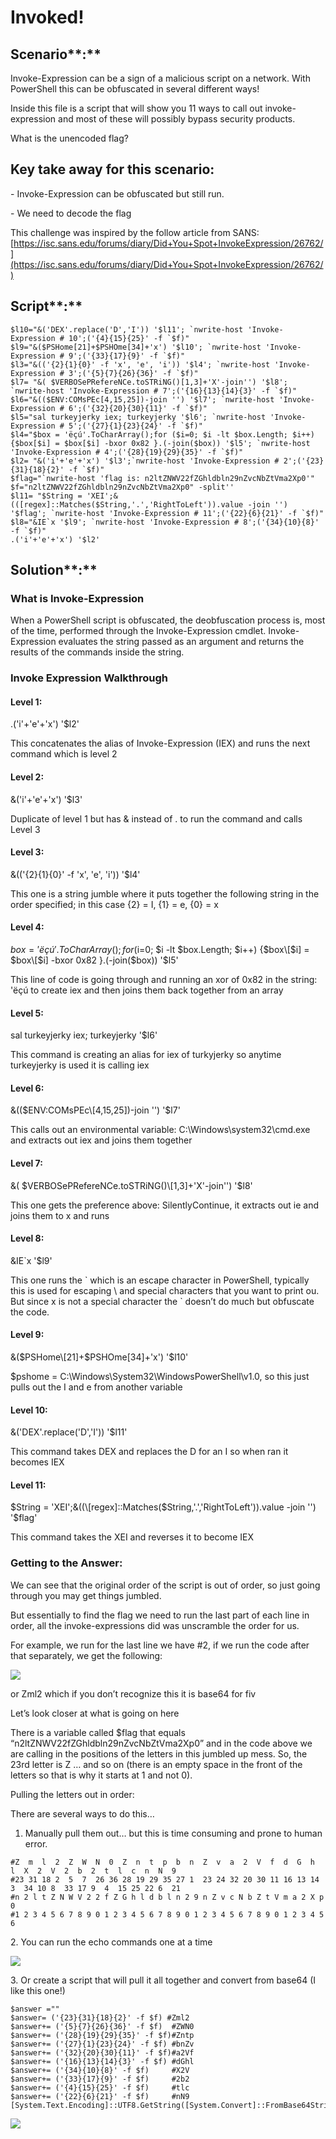 # Invoked!

## Scenario**:**

Invoke-Expression can be a sign of a malicious script on a network. With PowerShell this can be obfuscated in several different ways!

Inside this file is a script that will show you 11 ways to call out invoke-expression and most of these will possibly bypass security products.

What is the unencoded flag?

## Key take away for this scenario:

\-          Invoke-Expression can be obfuscated but still run.

\-          We need to decode the flag

This challenge was inspired by the follow article from SANS: [https://isc.sans.edu/forums/diary/Did+You+Spot+InvokeExpression/26762/](https://isc.sans.edu/forums/diary/Did+You+Spot+InvokeExpression/26762/)

## Script**:**

```
$l10="&('DEX'.replace('D','I')) '$l11'; `nwrite-host 'Invoke-Expression # 10';('{4}{15}{25}' -f `$f)"
$l9="&($PSHome[21]+$PSHOme[34]+'x') '$l10'; `nwrite-host 'Invoke-Expression # 9';('{33}{17}{9}' -f `$f)"
$l3="&(('{2}{1}{0}' -f 'x', 'e', 'i')) '$l4'; `nwrite-host 'Invoke-Expression # 3';('{5}{7}{26}{36}' -f `$f)"
$l7= "&( $VERBOSePRefereNCe.toSTRiNG()[1,3]+'X'-join'') '$l8'; `nwrite-host 'Invoke-Expression # 7';('{16}{13}{14}{3}' -f `$f)"
$l6="&(($ENV:COMsPEc[4,15,25])-join '') '$l7'; `nwrite-host 'Invoke-Expression # 6';('{32}{20}{30}{11}' -f `$f)"
$l5="sal turkeyjerky iex; turkeyjerky '$l6'; `nwrite-host 'Invoke-Expression # 5';('{27}{1}{23}{24}' -f `$f)"
$l4="$box = 'ëçú'.ToCharArray();for ($i=0; $i -lt $box.Length; $i++) {$box[$i] = $box[$i] -bxor 0x82 }.(-join($box)) '$l5'; `nwrite-host 'Invoke-Expression # 4';('{28}{19}{29}{35}' -f `$f)"
$l2= "&('i'+'e'+'x') '$l3';`nwrite-host 'Invoke-Expression # 2';('{23}{31}{18}{2}' -f `$f)"
$flag="`nwrite-host 'flag is: n2ltZNWV22fZGhldbln29nZvcNbZtVma2Xp0'"
$f="n2ltZNWV22fZGhldbln29nZvcNbZtVma2Xp0" -split''
$l11= "$String = 'XEI';&(([regex]::Matches($String,'.','RightToLeft')).value -join '') '$flag'; `nwrite-host 'Invoke-Expression # 11';('{22}{6}{21}' -f `$f)"
$l8="&IE`x '$l9'; `nwrite-host 'Invoke-Expression # 8';('{34}{10}{8}' -f `$f)"
.('i'+'e'+'x') '$l2'
```

## Solution**:**

### What is Invoke-Expression

When a PowerShell script is obfuscated, the deobfuscation process is, most of the time, performed through the Invoke-Expression cmdlet. Invoke-Expression evaluates the string passed as an argument and returns the results of the commands inside the string.

### Invoke Expression Walkthrough

#### Level 1:

&#x20;             .('i'+'e'+'x') '$l2'

This concatenates the alias of Invoke-Expression (IEX) and runs the next command which is level 2

#### Level 2:

&#x20;             &('i'+'e'+'x') '$l3'

Duplicate of level 1 but has & instead of . to run the command and calls Level 3

#### Level 3:

&#x20;             &(('{2}{1}{0}' -f 'x', 'e', 'i')) '$l4'

This one is a string jumble where it puts together the following string in the order specified; in this case {2} = I, {1} = e, {0} = x

#### Level 4:

&#x20;             $box = 'ëçú'.ToCharArray();for ($i=0; $i -lt $box.Length; $i++) {$box\[$i] = $box\[$i] -bxor 0x82 }.(-join($box)) '$l5'

This line of code is going through and running an xor of 0x82 in the string: 'ëçú to create iex and then joins them back together from an array

#### Level 5:

&#x20;             sal turkeyjerky iex; turkeyjerky '$l6'

This command is creating an alias for iex of turkyjerky so anytime turkeyjerky is used it is calling iex

#### Level 6:

&#x20;             &(($ENV:COMsPEc\[4,15,25])-join '') '$l7'

This calls out an environmental variable: C:\Windows\system32\cmd.exe and extracts out iex and joins them together

#### Level 7:

&#x20;             &( $VERBOSePRefereNCe.toSTRiNG()\[1,3]+'X'-join'') '$l8'

This one gets the preference above: SilentlyContinue, it extracts out ie and joins them to x and runs

#### Level 8:

&#x20;             \&IE\`x '$l9'

This one runs the \` which is an escape character in PowerShell, typically this is used for escaping \ and special characters that you want to print ou. But since x is not a special character the \` doesn’t do much but obfuscate the code.

#### Level 9:

&#x20;             &($PSHome\[21]+$PSHOme\[34]+'x') '$l10'

$pshome = C:\Windows\System32\WindowsPowerShell\v1.0, so this just pulls out the I and e from another variable

#### Level 10:

&#x20;             &('DEX'.replace('D','I')) '$l11'

This command takes DEX and replaces the D for an I so when ran it becomes IEX

#### Level 11:

&#x20;             $String = 'XEI';&((\[regex]::Matches($String,'.','RightToLeft')).value -join '') '$flag'

This command takes the XEI and reverses it to become IEX

### Getting to the Answer:

We can see that the original order of the script is out of order, so just going through you may get things jumbled.

But essentially to find the flag we need to run the last part of each line in order, all the invoke-expressions did was unscramble the order for us.

For example, we run for the last line we have #2, if we run the code after that separately, we get the following:

![](<../.gitbook/assets/image (17) (1).png>)

or Zml2 which if you don’t recognize this it is base64 for fiv

Let’s look closer at what is going on here

There is a variable called $flag that equals “n2ltZNWV22fZGhldbln29nZvcNbZtVma2Xp0” and in the code above we are calling in the positions of the letters in this jumbled up mess. So, the 23rd letter is Z … and so on (there is an empty space in the front of the letters so that is why it starts at 1 and not 0).

Pulling the letters out in order:

There are several ways to do this…

1. Manually pull them out… but this is time consuming and prone to human error.

```
#Z  m  l  2  Z  W  N  0  Z  n  t  p  b  n  Z  v  a  2  V  f  d  G  h  l  X  2  V  2  b  2  t  l  c  n  N  9
#23 31 18 2  5  7  26 36 28 19 29 35 27 1  23 24 32 20 30 11 16 13 14 3  34 10 8  33 17 9  4  15 25 22 6  21
#n 2 l t Z N W V 2 2 f Z G h l d b l n 2 9 n Z v c N b Z t V m a 2 X p 0
#1 2 3 4 5 6 7 8 9 0 1 2 3 4 5 6 7 8 9 0 1 2 3 4 5 6 7 8 9 0 1 2 3 4 5 6

```

2\. You can run the echo commands one at a time

![](<../.gitbook/assets/image (18) (1) (1) (1).png>)

3\. Or create a script that will pull it all together and convert from base64 (I like this one!)

```
$answer =""
$answer= ('{23}{31}{18}{2}' -f $f) #Zml2
$answer+= ('{5}{7}{26}{36}' -f $f)  #ZWN0
$answer+= ('{28}{19}{29}{35}' -f $f)#Zntp
$answer+= ('{27}{1}{23}{24}' -f $f) #bnZv
$answer+= ('{32}{20}{30}{11}' -f $f)#a2Vf
$answer+= ('{16}{13}{14}{3}' -f $f) #dGhl
$answer+= ('{34}{10}{8}' -f $f)     #X2V
$answer+= ('{33}{17}{9}' -f $f)     #2b2
$answer+= ('{4}{15}{25}' -f $f)     #tlc
$answer+= ('{22}{6}{21}' -f $f)     #nN9 
[System.Text.Encoding]::UTF8.GetString([System.Convert]::FromBase64String($answer))

```

![](<../.gitbook/assets/image (19) (1) (1) (1).png>)

